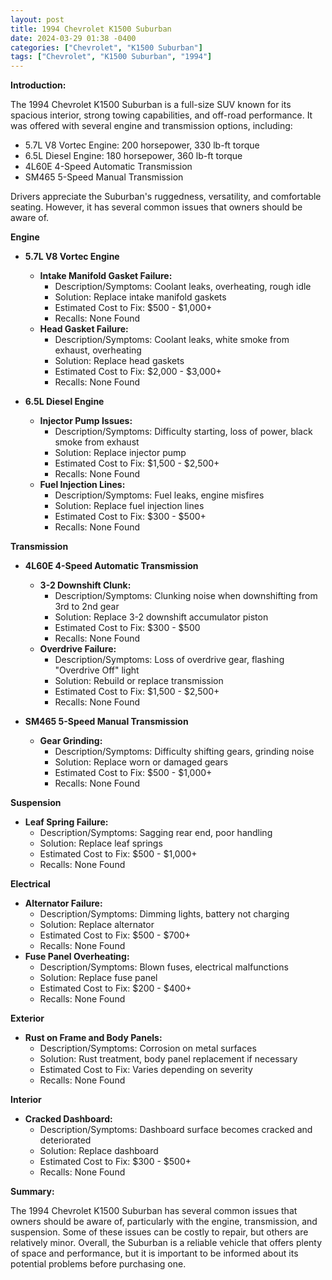 ```yaml
---
layout: post
title: 1994 Chevrolet K1500 Suburban
date: 2024-03-29 01:38 -0400
categories: ["Chevrolet", "K1500 Suburban"]
tags: ["Chevrolet", "K1500 Suburban", "1994"]
---
```

**Introduction:**

The 1994 Chevrolet K1500 Suburban is a full-size SUV known for its spacious interior, strong towing capabilities, and off-road performance. It was offered with several engine and transmission options, including:

* 5.7L V8 Vortec Engine: 200 horsepower, 330 lb-ft torque
* 6.5L Diesel Engine: 180 horsepower, 360 lb-ft torque
* 4L60E 4-Speed Automatic Transmission
* SM465 5-Speed Manual Transmission

Drivers appreciate the Suburban's ruggedness, versatility, and comfortable seating. However, it has several common issues that owners should be aware of.

**Engine**

* **5.7L V8 Vortec Engine**
    * **Intake Manifold Gasket Failure:**
        * Description/Symptoms: Coolant leaks, overheating, rough idle
        * Solution: Replace intake manifold gaskets
        * Estimated Cost to Fix: $500 - $1,000+
        * Recalls: None Found
    * **Head Gasket Failure:**
        * Description/Symptoms: Coolant leaks, white smoke from exhaust, overheating
        * Solution: Replace head gaskets
        * Estimated Cost to Fix: $2,000 - $3,000+
        * Recalls: None Found

* **6.5L Diesel Engine**
    * **Injector Pump Issues:**
        * Description/Symptoms: Difficulty starting, loss of power, black smoke from exhaust
        * Solution: Replace injector pump
        * Estimated Cost to Fix: $1,500 - $2,500+
        * Recalls: None Found
    * **Fuel Injection Lines:**
        * Description/Symptoms: Fuel leaks, engine misfires
        * Solution: Replace fuel injection lines
        * Estimated Cost to Fix: $300 - $500+
        * Recalls: None Found

**Transmission**

* **4L60E 4-Speed Automatic Transmission**
    * **3-2 Downshift Clunk:**
        * Description/Symptoms: Clunking noise when downshifting from 3rd to 2nd gear
        * Solution: Replace 3-2 downshift accumulator piston
        * Estimated Cost to Fix: $300 - $500
        * Recalls: None Found
    * **Overdrive Failure:**
        * Description/Symptoms: Loss of overdrive gear, flashing "Overdrive Off" light
        * Solution: Rebuild or replace transmission
        * Estimated Cost to Fix: $1,500 - $2,500+
        * Recalls: None Found

* **SM465 5-Speed Manual Transmission**
    * **Gear Grinding:**
        * Description/Symptoms: Difficulty shifting gears, grinding noise
        * Solution: Replace worn or damaged gears
        * Estimated Cost to Fix: $500 - $1,000+
        * Recalls: None Found

**Suspension**

* **Leaf Spring Failure:**
    * Description/Symptoms: Sagging rear end, poor handling
    * Solution: Replace leaf springs
    * Estimated Cost to Fix: $500 - $1,000+
    * Recalls: None Found

**Electrical**

* **Alternator Failure:**
    * Description/Symptoms: Dimming lights, battery not charging
    * Solution: Replace alternator
    * Estimated Cost to Fix: $500 - $700+
    * Recalls: None Found
* **Fuse Panel Overheating:**
    * Description/Symptoms: Blown fuses, electrical malfunctions
    * Solution: Replace fuse panel
    * Estimated Cost to Fix: $200 - $400+
    * Recalls: None Found

**Exterior**

* **Rust on Frame and Body Panels:**
    * Description/Symptoms: Corrosion on metal surfaces
    * Solution: Rust treatment, body panel replacement if necessary
    * Estimated Cost to Fix: Varies depending on severity
    * Recalls: None Found

**Interior**

* **Cracked Dashboard:**
    * Description/Symptoms: Dashboard surface becomes cracked and deteriorated
    * Solution: Replace dashboard
    * Estimated Cost to Fix: $300 - $500+
    * Recalls: None Found

**Summary:**

The 1994 Chevrolet K1500 Suburban has several common issues that owners should be aware of, particularly with the engine, transmission, and suspension. Some of these issues can be costly to repair, but others are relatively minor. Overall, the Suburban is a reliable vehicle that offers plenty of space and performance, but it is important to be informed about its potential problems before purchasing one.

